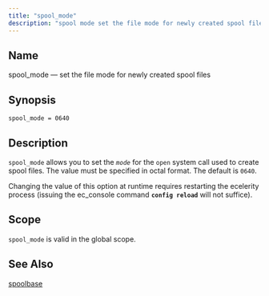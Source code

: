 ```yaml
---
title: "spool_mode"
description: "spool mode set the file mode for newly created spool files spool mode 0640 spool mode allows you to set the mode for the open system call used to create spool files The value must be specified in octal format The default is 0640 Changing the value of this option..."
---
```


<a name="conf.ref.spool_mode"></a> 
## Name

spool_mode — set the file mode for newly created spool files

## Synopsis

`spool_mode = 0640`

<a name="idp26619456"></a> 
## Description

`spool_mode` allows you to set the *`mode`* for the `open` system call used to create spool files. The value must be specified in octal format. The default is `0640`.

Changing the value of this option at runtime requires restarting the ecelerity process (issuing the ec_console command **`config reload`**         will not suffice).

<a name="idp26624192"></a> 
## Scope

`spool_mode` is valid in the global scope.

<a name="idp26626448"></a> 
## See Also

[spoolbase](conf.ref.spoolbase "spoolbase")
